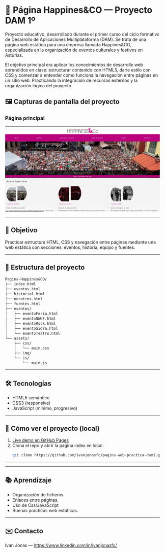  
# 🎉 Página Happines&CO — Proyecto DAM 1º

Proyecto educativo, desarrollado durante el primer curso del ciclo formativo de Desarrollo de Aplicaciones Multiplataforma (DAM). Se trata de una página web estática para una empresa  llamada Happines&CO, especializada en la organización de eventos culturales y festivos en Asturias. 

El objetivo principal era aplicar los conocimientos  de desarrollo web aprendidos en clase: estructurar contenido con HTML5, darle estilo con CSS y comenzar a entender cómo funciona la navegación entre páginas en un sitio web. Practicando la integración de recursos externos y la organización lógica del proyecto. 

## 🖼️ Capturas de pantalla del proyecto

### Página principal
![Página principal de Happines&CO](assets/imagenweb2.jpg)

---

## 📌 Objetivo
Practicar estructura HTML, CSS y navegación entre páginas mediante una web estática con secciones: eventos, historia, equipo y fuentes.

---

## 📁 Estructura del proyecto
```
Pagina-Happines&CO/
├── index.html
├── eventos.html
├── historial.html
├── nosotros.html
├── fuentes.html
├── eventos/
│   ├── eventoFeria.html
│   ├── eventoNWNF.html
│   ├── eventoRock.html
│   ├── eventoSidra.html
│   └── eventoTeatro.html
└── assets/
    ├── css/
    │   └── main.css
    ├── img/
    └── js/
        └── main.js
```

---

## 🛠 Tecnologías
- HTML5 semántico
- CSS3 (responsive)
- JavaScript (mínimo, progresivo)

---

## 🚀 Cómo ver el proyecto (local)
1. [Live demo en GitHub Pages](https://ivanjonasfc.github.io/Happines-CO/) 
2. Clona el repo y abrir la pagina index en local:
   ```bash
   git clone https://github.com/ivanjonasfc/pagina-web-practica-dam1.git
   
   ```

---

---

## 📚 Aprendizaje
- Organización de ficheros.
- Enlaces entre páginas.
- Uso de Css/JavaScript
- Buenas prácticas web estáticas.

---

## ✉️ Contacto
Ivan Jonas — https://www.linkedin.com/in/ivanjonasfc/
 
